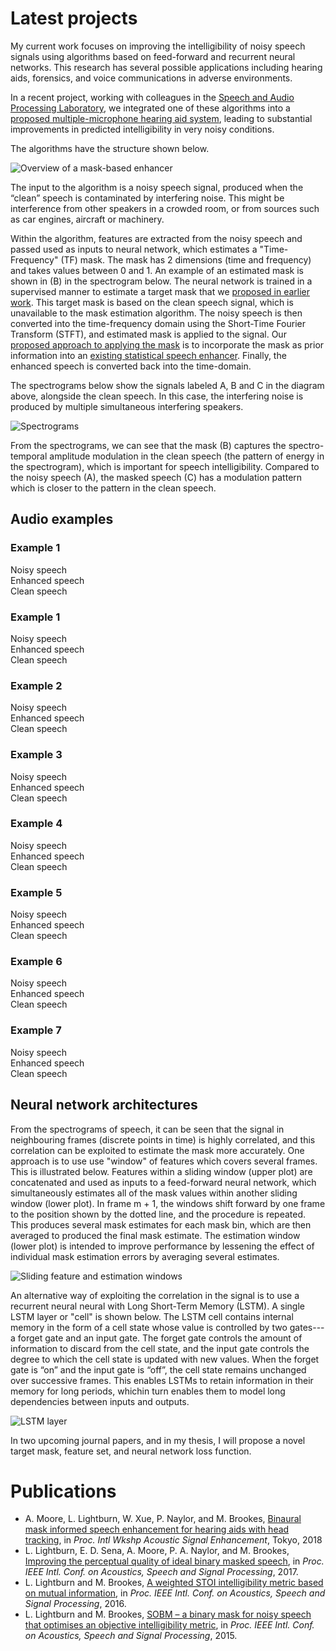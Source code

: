 # Latest projects

My current work focuses on improving the intelligibility of noisy speech signals using algorithms based on feed-forward and recurrent neural networks. This research has several possible applications including hearing aids, forensics, and voice communications in adverse environments. 

In a recent project, working with colleagues in the [Speech and Audio Processing Laboratory](https://www.commsp.ee.ic.ac.uk/~sap/), we integrated one of these algorithms into a [proposed multiple-microphone hearing aid system](https://ieeexplore.ieee.org/document/8521361), leading to substantial improvements in predicted intelligibility in very noisy conditions.

The algorithms have the structure shown below. 

![Overview of a mask-based enhancer](https://leolightburn.github.io/diagrambinarymaskestimator.png)

The input to the algorithm is a noisy speech signal, produced when the “clean” speech is contaminated by interfering noise. This might be interference from other speakers in a crowded room, or from sources such as car engines, aircraft or machinery. 

Within the algorithm, features are extracted from the noisy speech and passed used as inputs to neural network, which estimates a "Time-Frequency" (TF) mask. The mask has 2 dimensions (time and frequency) and takes values between 0 and 1. An example of an estimated mask is shown in (B) in the spectrogram below. The neural network is trained in a supervised manner to estimate a target mask that we [proposed in earlier work](https://ieeexplore.ieee.org/document/7178938). This target mask is based on the clean speech signal, which is unavailable to the mask estimation algorithm. The noisy speech is then converted into the time-frequency domain using the Short-Time Fourier Transform (STFT), and estimated mask is applied to the signal. Our [proposed approach to applying the mask](https://ieeexplore.ieee.org/document/7952238) is to incorporate the mask as prior information into an [existing statistical speech enhancer](https://ieeexplore.ieee.org/document/1001645). Finally, the enhanced speech is converted back into the time-domain. 

The spectrograms below show the signals labeled A, B and C in the diagram above, alongside the clean speech. In this case, the interfering noise is produced by multiple simultaneous interfering speakers.

![Spectrograms](https://leolightburn.github.io/SpectrogramsMaskedSpeech.png)

From the spectrograms, we can see that the mask (B) captures the spectro-temporal amplitude modulation in the clean speech (the pattern of energy in the spectrogram), which is important for speech intelligibility. Compared to the noisy speech (A), the masked speech (C) has a modulation pattern which is closer to the pattern in the clean speech.

## Audio examples

<p><H3>Example 1</H3>
Noisy speech
<audio preload="auto">
    <source src="/mp3 files/noisy1.mp3">
</audio><br>
Enhanced speech
<audio preload="auto">
    <source src="/mp3 files/MMSEMA1.mp3">
</audio><br>
Clean speech
<audio preload="auto">
    <source src="/mp3 files/clean1.mp3">
</audio><br>
</p>

### Example 1
Noisy speech
<audio preload="auto">
    <source src="/mp3 files/noisy1.mp3">
</audio>
<br>
Enhanced speech
<audio preload="auto">
    <source src="/mp3 files/MMSEMA1.mp3">
</audio>
<br>
Clean speech
<audio preload="auto">
    <source src="/mp3 files/clean1.mp3">
</audio>
<br>

### Example 2
Noisy speech
<audio preload="auto">
    <source src="/mp3 files/noisy2.mp3">
</audio>
<br>
Enhanced speech
<audio preload="auto">
    <source src="/mp3 files/MMSEMA2.mp3">
</audio>
<br>
Clean speech
<audio preload="auto">
    <source src="/mp3 files/clean2.mp3">
</audio>
<br>

### Example 3
Noisy speech
<audio preload="auto">
    <source src="/mp3 files/noisy3.mp3">
</audio>
<br>
Enhanced speech
<audio preload="auto">
    <source src="/mp3 files/MMSEMA3.mp3">
</audio>
<br>
Clean speech
<audio preload="auto">
    <source src="/mp3 files/clean3.mp3">
</audio>
<br>

### Example 4
Noisy speech
<audio preload="auto">
    <source src="/mp3 files/noisy4.mp3">
</audio>
<br>
Enhanced speech
<audio preload="auto">
    <source src="/mp3 files/MMSEMA4.mp3">
</audio>
<br>
Clean speech
<audio preload="auto">
    <source src="/mp3 files/clean4.mp3">
</audio>
<br>

### Example 5
Noisy speech
<audio preload="auto">
    <source src="/mp3 files/noisy5.mp3">
</audio>
<br>
Enhanced speech
<audio preload="auto">
    <source src="/mp3 files/MMSEMA5.mp3">
</audio>
<br>
Clean speech
<audio preload="auto">
    <source src="/mp3 files/clean5.mp3">
</audio>
<br>

### Example 6
Noisy speech
<audio preload="auto">
    <source src="/mp3 files/noisy6.mp3">
</audio>
<br>
Enhanced speech
<audio preload="auto">
    <source src="/mp3 files/MMSEMA6.mp3">
</audio>
<br>
Clean speech
<audio preload="auto">
    <source src="/mp3 files/clean6.mp3">
</audio>
<br>

### Example 7
Noisy speech
<audio preload="auto">
    <source src="/mp3 files/noisy7.mp3">
</audio>
<br>
Enhanced speech
<audio preload="auto">
    <source src="/mp3 files/MMSEMA7.mp3">
</audio>
<br>
Clean speech
<audio preload="auto">
    <source src="/mp3 files/clean7.mp3">
</audio>
<br>


## Neural network architectures 
From the spectrograms of speech, it can be seen that the signal in neighbouring frames (discrete points in time) is highly correlated, and this correlation can be exploited to estimate the mask more accurately. One approach is to use use "window" of features which covers several frames. This is illustrated below. Features within a sliding window (upper plot) are concatenated and used as inputs to a feed-forward neural network, which simultaneously estimates all of the mask values within another sliding window (lower plot). In frame m + 1, the windows shift forward by one frame to the position shown by the dotted line, and the procedure is repeated. This produces several mask estimates for each mask bin, which are then averaged to produced the final mask estimate. The estimation window (lower plot) is intended to improve performance by lessening the effect of individual mask estimation errors by averaging several estimates.

![Sliding feature and estimation windows](https://leolightburn.github.io/slidingfeatureestimationwindow.jpg)

An alternative way of exploiting the correlation in the signal is to use a recurrent neural neural with Long Short-Term Memory (LSTM). A single LSTM layer or "cell" is shown below. The LSTM cell contains internal memory in the form of a cell state whose value is controlled by two gates---a forget gate and an input gate. The forget gate controls the amount of information to discard from the cell state, and the input gate controls the degree to which the cell state is updated with new values. When the forget gate is “on” and the input gate is “off”, the cell state remains unchanged over successive frames. This enables LSTMs to retain information in their memory for long periods, whichin turn enables them to model long dependencies between inputs and outputs. 

![LSTM layer](https://leolightburn.github.io/LSTMlayer.JPG)

In two upcoming journal papers, and in my thesis, I will propose a novel target mask, feature set, and neural network loss function.


# Publications

* A. Moore, L. Lightburn, W. Xue, P. Naylor, and M. Brookes, [Binaural mask informed speech enhancement for hearing aids with head tracking](https://ieeexplore.ieee.org/document/8521361), in *Proc. Intl Wkshp Acoustic Signal Enhancement*, Tokyo, 2018
* L. Lightburn, E. D. Sena, A. Moore, P. A. Naylor, and M. Brookes, [Improving the perceptual quality of ideal binary masked speech](https://ieeexplore.ieee.org/document/7952238), in *Proc. IEEE Intl. Conf. on Acoustics, Speech and Signal Processing*, 2017.
* L. Lightburn and M. Brookes, [A weighted STOI intelligibility metric based on mutual information](https://ieeexplore.ieee.org/abstract/document/7472702), in *Proc. IEEE Intl. Conf. on Acoustics, Speech and Signal Processing*, 2016.
* L. Lightburn and M. Brookes, [SOBM – a binary mask for noisy speech that optimises an objective intelligibility metric](https://ieeexplore.ieee.org/abstract/document/7178938), in *Proc. IEEE Intl. Conf. on Acoustics, Speech and Signal Processing*, 2015.
